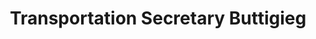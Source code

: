 ---
title: Transportation Secretary Buttigieg
src: "https://player.vimeo.com/video/544602458?title=0&byline=0&portrait=0"
---